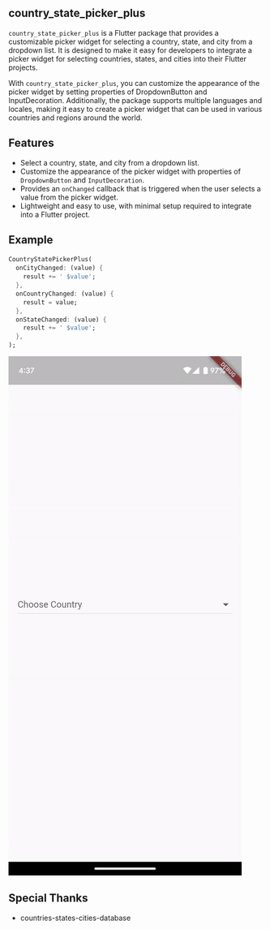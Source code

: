 ## country_state_picker_plus
```country_state_picker_plus``` is a Flutter package that provides a customizable picker widget for selecting a country, state, and city from a dropdown list. It is designed to make it easy for developers to integrate a picker widget for selecting countries, states, and cities into their Flutter projects.

With ```country_state_picker_plus```, you can customize the appearance of the picker widget by setting properties of DropdownButton and InputDecoration. Additionally, the package supports multiple languages and locales, making it easy to create a picker widget that can be used in various countries and regions around the world.

## Features

* Select a country, state, and city from a dropdown list.
* Customize the appearance of the picker widget with properties of ```DropdownButton``` and ```InputDecoration```.
* Provides an ```onChanged``` callback that is triggered when the user selects a value from the picker widget.
* Lightweight and easy to use, with minimal setup required to integrate into a Flutter project.

## Example

```dart
CountryStatePickerPlus(
  onCityChanged: (value) {
    result += ' $value';
  },
  onCountryChanged: (value) {
    result = value;
  },
  onStateChanged: (value) {
    result += ' $value';
  },
);
```

![Screenshot](https://github.com/kishanSindhi/country_state_picker_plus/blob/main/screenshots/country_state_picker_plus.gif?raw=true)

## Special Thanks

* countries-states-cities-database
